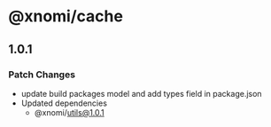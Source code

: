 # @xnomi/cache

## 1.0.1

### Patch Changes

- update build packages model and add types field in package.json
- Updated dependencies
  - @xnomi/utils@1.0.1
